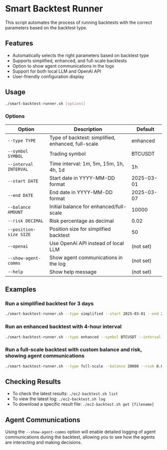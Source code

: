# Smart Backtest Runner

This script automates the process of running backtests with the correct parameters based on the backtest type.

## Features

- Automatically selects the right parameters based on backtest type
- Supports simplified, enhanced, and full-scale backtests
- Option to show agent communications in the logs
- Support for both local LLM and OpenAI API
- User-friendly configuration display

## Usage

```bash
./smart-backtest-runner.sh [options]
```

### Options

| Option | Description | Default |
|--------|-------------|---------|
| `--type TYPE` | Type of backtest: simplified, enhanced, full-scale | enhanced |
| `--symbol SYMBOL` | Trading symbol | BTCUSDT |
| `--interval INTERVAL` | Time interval: 1m, 5m, 15m, 1h, 4h, 1d | 1h |
| `--start DATE` | Start date in YYYY-MM-DD format | 2025-03-01 |
| `--end DATE` | End date in YYYY-MM-DD format | 2025-03-07 |
| `--balance AMOUNT` | Initial balance for enhanced/full-scale | 10000 |
| `--risk DECIMAL` | Risk percentage as decimal | 0.02 |
| `--position-size SIZE` | Position size for simplified backtest | 50 |
| `--openai` | Use OpenAI API instead of local LLM | (not set) |
| `--show-agent-comms` | Show agent communications in the log | (not set) |
| `--help` | Show help message | (not set) |

## Examples

### Run a simplified backtest for 3 days
```bash
./smart-backtest-runner.sh --type simplified --start 2025-03-01 --end 2025-03-03
```

### Run an enhanced backtest with 4-hour interval
```bash
./smart-backtest-runner.sh --type enhanced --symbol BTCUSDT --interval 4h
```

### Run a full-scale backtest with custom balance and risk, showing agent communications
```bash
./smart-backtest-runner.sh --type full-scale --balance 20000 --risk 0.01 --show-agent-comms
```

## Checking Results

- To check the latest results: `./ec2-backtest.sh list`
- To view the latest log: `./ec2-backtest.sh log`
- To download a specific result file: `./ec2-backtest.sh get [filename]`

## Agent Communications

Using the `--show-agent-comms` option will enable detailed logging of agent communications during the backtest, allowing you to see how the agents are interacting and making decisions.

